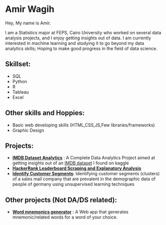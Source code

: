 # Amir Wagih
Hey, My name is Amir. 

I am a Statistics major at FEPS, Cairo University who worked on several data analysis projects, and I enjoy getting insights out of data. I am currently interested in machine learning and studying it to go beyond my data analytics skills; Hoping to make good progress in the field of data science.

## Skillset: 
- SQL
- Python 
- R
- Tableau
- Excel
## Other skills and Hoppies:
- Basic web developing skills (HTML,CSS,JS,Few libraries/frameworks)
- Graphic Design

## Projects:
  - [**IMDB Dataset Analytics**](https://github.com/AmirWagih1/imdb-movie-dataset-analytics) : A Complete Data Analytics Project aimed at getting insights out of an  [IMDB dataset](https://www.kaggle.com/datasets/ngochieunguyen/imdb-extensive) I found on kaggle
  - [**HackerRank Leaderboard Scraping and Explanatory Analysis**](https://github.com/AmirWagih1/hackerrank-leaderboard-scraping-and-eda)
  - [**Identify Customer Segments**](https://github.com/AmirWagih1/identify_customer_segments): Identifying customer segments (clusters) of a sales mail company that are prevalent in the demographic data of people of germany using unsupervised learning techniques

## Other projects (Not DA/DS related):
- [**Word mnemonics generator**](https://github.com/AmirWagih1/word_mnemonics_generator) : A Web app that generates mnemonic/related words for a word of your choice.
